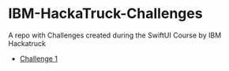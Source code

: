 # IBM-HackaTruck-Challenges
A repo with Challenges created during the SwiftUI Course by IBM Hackatruck

+ [Challenge 1](./Challenge%201)

